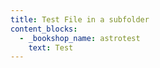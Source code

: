 ```yaml
---
title: Test File in a subfolder
content_blocks:
  - _bookshop_name: astrotest
    text: Test
---
```

